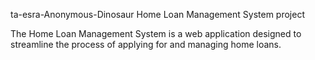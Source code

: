 ta-esra-Anonymous-Dinosaur
Home Loan Management System project

The Home Loan Management System is a web application designed to streamline the process of applying for and managing home loans.
